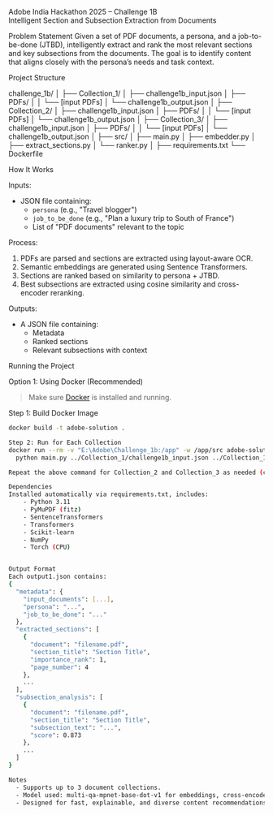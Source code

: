 Adobe India Hackathon 2025 – Challenge 1B  
Intelligent Section and Subsection Extraction from Documents

Problem Statement
Given a set of PDF documents, a persona, and a job-to-be-done (JTBD), intelligently extract and rank the most relevant sections and key subsections from the documents. The goal is to identify content that aligns closely with the persona’s needs and task context.


Project Structure

challenge_1b/
│
├── Collection_1/
│ ├── challenge1b_input.json
│ ├── PDFs/
│ │ └── [input PDFs]
│ └── challenge1b_output.json
│
├── Collection_2/
│ ├── challenge1b_input.json
│ ├── PDFs/
│ │ └── [input PDFs]
│ └── challenge1b_output.json
│
├── Collection_3/
│ ├── challenge1b_input.json
│ ├── PDFs/
│ │ └── [input PDFs]
│ └── challenge1b_output.json
│
├── src/
│ ├── main.py
│ ├── embedder.py
│ ├── extract_sections.py
│ └── ranker.py
│
├── requirements.txt
└── Dockerfile


How It Works

Inputs:
  - JSON file containing:
    - `persona` (e.g., "Travel blogger")
    - `job_to_be_done` (e.g., "Plan a luxury trip to South of France")
    - List of "PDF documents" relevant to the topic

Process:
  1. PDFs are parsed and sections are extracted using layout-aware OCR.
  2. Semantic embeddings are generated using Sentence Transformers.
  3. Sections are ranked based on similarity to persona + JTBD.
  4. Best subsections are extracted using cosine similarity and cross-encoder reranking.

Outputs:
  - A JSON file containing:
    - Metadata
    - Ranked sections
    - Relevant subsections with context


Running the Project

Option 1: Using Docker (Recommended)
> Make sure [Docker](https://www.docker.com/products/docker-desktop) is installed and running.

Step 1: Build Docker Image
```bash
docker build -t adobe-solution .

Step 2: Run for Each Collection
docker run --rm -v "E:\Adobe\Challenge_1b:/app" -w /app/src adobe-solution \
  python main.py ../Collection_1/challenge1b_input.json ../Collection_1/challenge1b_output.json ../Collection_1/PDFs

Repeat the above command for Collection_2 and Collection_3 as needed (change paths accordingly).

Dependencies
Installed automatically via requirements.txt, includes:
    - Python 3.11
    - PyMuPDF (fitz)
    - SentenceTransformers
    - Transformers
    - Scikit-learn
    - NumPy
    - Torch (CPU)


Output Format
Each output1.json contains:
{
  "metadata": {
    "input_documents": [...],
    "persona": "...",
    "job_to_be_done": "..."
  },
  "extracted_sections": [
    {
      "document": "filename.pdf",
      "section_title": "Section Title",
      "importance_rank": 1,
      "page_number": 4
    },
    ...
  ],
  "subsection_analysis": [
    {
      "document": "filename.pdf",
      "section_title": "Section Title",
      "subsection_text": "...",
      "score": 0.873
    },
    ...
  ]
}

Notes
  - Supports up to 3 document collections.
  - Model used: multi-qa-mpnet-base-dot-v1 for embeddings, cross-encoder/ms-marco-MiniLM-L-6-v2 for re-ranking.
  - Designed for fast, explainable, and diverse content recommendations.

